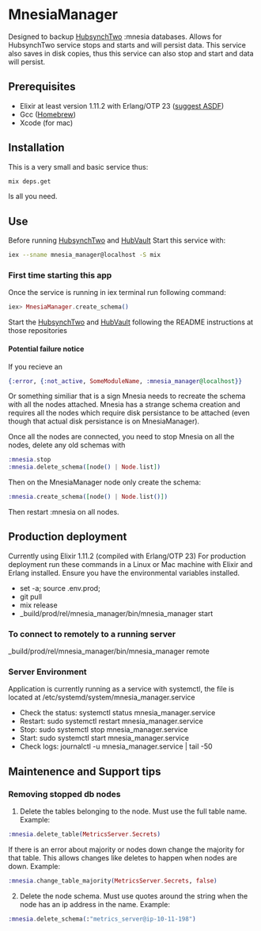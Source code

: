 # MnesiaManager
Designed to backup [HubsynchTwo](https://github.com/ErinHivelociy/hubsynch_two) :mnesia databases. 
Allows for  HubsynchTwo service stops and starts and will persist data.
This service also saves in disk copies, thus this service can also stop and start and data will persist.

## Prerequisites
* Elixir at least version 1.11.2 with Erlang/OTP 23 ([suggest ASDF](https://asdf-vm.com/))
* Gcc ([Homebrew](https://formulae.brew.sh/formula/gcc#default))
* Xcode (for mac) 

## Installation
This is a very small and basic service thus:
```bash
mix deps.get
``` 
Is all you need.

## Use
Before running [HubsynchTwo](https://github.com/ErinHivelociy/hubsynch_two) and [HubVault](https://github.com/ErinHivelociy/hub-vault)
Start this service with:
```bash
iex --sname mnesia_manager@localhost -S mix
```

### First time starting this app
Once the service is running in iex terminal run following command:
```elixir
iex> MnesiaManager.create_schema()
```
Start the [HubsynchTwo](https://github.com/ErinHivelociy/hubsynch_two) and [HubVault](https://github.com/ErinHivelociy/hub-vault)
following the README instructions at those repositories 

#### Potential failure notice
If you recieve an 
```elixir
{:error, {:not_active, SomeModuleName, :mnesia_manager@localhost}}
```
Or something similiar that is a sign Mnesia needs to recreate the schema with all the nodes attached. Mnesia has a strange schema creation and requires all the nodes which require disk persistance to be attached (even though that actual disk persistance is on MnesiaManager).

Once all the nodes are connected, you need to stop Mnesia on all the nodes, delete any old schemas with
```elixir
:mnesia.stop
:mnesia.delete_schema([node() | Node.list])
```

Then on the MnesiaManager node only create the schema:
```elixir
:mnesia.create_schema([node() | Node.list()])
```

Then restart :mnesia on all nodes.

## Production deployment
Currently using Elixir 1.11.2 (compiled with Erlang/OTP 23)
For production deployment run these commands in a Linux or Mac machine with Elixir and Erlang installed.
Ensure you have the environmental variables installed.

- set -a; source .env.prod;
- git pull
- mix release
- _build/prod/rel/mnesia_manager/bin/mnesia_manager start

### To connect to remotely to a running server
_build/prod/rel/mnesia_manager/bin/mnesia_manager remote

### Server Environment
Application is currently running as a service with systemctl, the file is located at /etc/systemd/system/mnesia_manager.service
- Check the status: systemctl status mnesia_manager.service
- Restart: sudo systemctl restart mnesia_manager.service
- Stop: sudo systemctl stop mnesia_manager.service
- Start: sudo systemctl start mnesia_manager.service
- Check logs: journalctl -u mnesia_manager.service | tail -50

## Maintenence and Support tips

### Removing stopped db nodes 

1. Delete the tables belonging to the node. Must use the full table name.
Example:
```elixir
:mnesia.delete_table(MetricsServer.Secrets)
```
If there is an error about majority or nodes down change the majority for that table. This allows changes like deletes to happen when nodes are down.
Example:
```elixir
:mnesia.change_table_majority(MetricsServer.Secrets, false)
```
2. Delete the node schema. Must use quotes around the string when the node has an ip address in the name.
Example:
```elixir
:mnesia.delete_schema(:"metrics_server@ip-10-11-198")
```